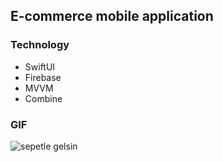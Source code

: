 ## E-commerce mobile application
### Technology
- SwiftUI
- Firebase
- MVVM
- Combine

### GIF

![sepetle gelsin](https://user-images.githubusercontent.com/59265478/183662647-5ab684c0-a34c-4ced-934b-fea24a6529c8.gif)
